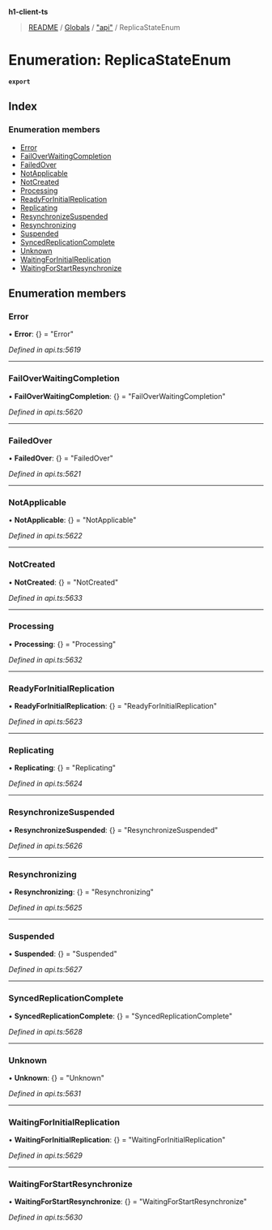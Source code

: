 **h1-client-ts**

> [README](../README.md) / [Globals](../globals.md) / ["api"](../modules/_api_.md) / ReplicaStateEnum

# Enumeration: ReplicaStateEnum

**`export`** 

## Index

### Enumeration members

* [Error](_api_.replicastateenum.md#error)
* [FailOverWaitingCompletion](_api_.replicastateenum.md#failoverwaitingcompletion)
* [FailedOver](_api_.replicastateenum.md#failedover)
* [NotApplicable](_api_.replicastateenum.md#notapplicable)
* [NotCreated](_api_.replicastateenum.md#notcreated)
* [Processing](_api_.replicastateenum.md#processing)
* [ReadyForInitialReplication](_api_.replicastateenum.md#readyforinitialreplication)
* [Replicating](_api_.replicastateenum.md#replicating)
* [ResynchronizeSuspended](_api_.replicastateenum.md#resynchronizesuspended)
* [Resynchronizing](_api_.replicastateenum.md#resynchronizing)
* [Suspended](_api_.replicastateenum.md#suspended)
* [SyncedReplicationComplete](_api_.replicastateenum.md#syncedreplicationcomplete)
* [Unknown](_api_.replicastateenum.md#unknown)
* [WaitingForInitialReplication](_api_.replicastateenum.md#waitingforinitialreplication)
* [WaitingForStartResynchronize](_api_.replicastateenum.md#waitingforstartresynchronize)

## Enumeration members

### Error

•  **Error**: {} = "Error"

*Defined in api.ts:5619*

___

### FailOverWaitingCompletion

•  **FailOverWaitingCompletion**: {} = "FailOverWaitingCompletion"

*Defined in api.ts:5620*

___

### FailedOver

•  **FailedOver**: {} = "FailedOver"

*Defined in api.ts:5621*

___

### NotApplicable

•  **NotApplicable**: {} = "NotApplicable"

*Defined in api.ts:5622*

___

### NotCreated

•  **NotCreated**: {} = "NotCreated"

*Defined in api.ts:5633*

___

### Processing

•  **Processing**: {} = "Processing"

*Defined in api.ts:5632*

___

### ReadyForInitialReplication

•  **ReadyForInitialReplication**: {} = "ReadyForInitialReplication"

*Defined in api.ts:5623*

___

### Replicating

•  **Replicating**: {} = "Replicating"

*Defined in api.ts:5624*

___

### ResynchronizeSuspended

•  **ResynchronizeSuspended**: {} = "ResynchronizeSuspended"

*Defined in api.ts:5626*

___

### Resynchronizing

•  **Resynchronizing**: {} = "Resynchronizing"

*Defined in api.ts:5625*

___

### Suspended

•  **Suspended**: {} = "Suspended"

*Defined in api.ts:5627*

___

### SyncedReplicationComplete

•  **SyncedReplicationComplete**: {} = "SyncedReplicationComplete"

*Defined in api.ts:5628*

___

### Unknown

•  **Unknown**: {} = "Unknown"

*Defined in api.ts:5631*

___

### WaitingForInitialReplication

•  **WaitingForInitialReplication**: {} = "WaitingForInitialReplication"

*Defined in api.ts:5629*

___

### WaitingForStartResynchronize

•  **WaitingForStartResynchronize**: {} = "WaitingForStartResynchronize"

*Defined in api.ts:5630*
